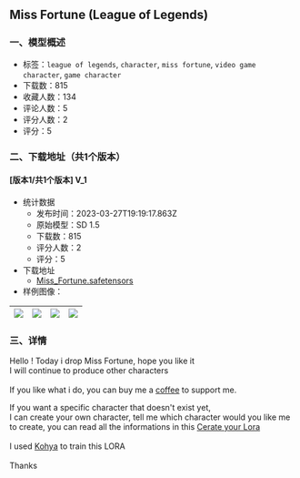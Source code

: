 ## Miss Fortune (League of Legends)
### 一、模型概述

- 标签：`league of legends`, `character`, `miss fortune`, `video game character`, `game character`
- 下载数：815
- 收藏人数：134
- 评论人数：5
- 评分人数：2
- 评分：5

### 二、下载地址（共1个版本）

#### [版本1/共1个版本] V_1

- 统计数据
  - 发布时间：2023-03-27T19:19:17.863Z
  - 原始模型：SD 1.5
  - 下载数：815
  - 评分人数：2
  - 评分：5
- 下载地址
  - [Miss_Fortune.safetensors](https://civitai.com/api/download/models/25720)
- 样例图像：

| <img src="https://image.civitai.com/xG1nkqKTMzGDvpLrqFT7WA/e29ec2bf-55e9-403c-0c7a-f31ed8eb5000/width=450/282679.jpeg" /> | <img src="https://image.civitai.com/xG1nkqKTMzGDvpLrqFT7WA/6af00815-5d6d-44c7-8bef-77beb91aad00/width=450/282685.jpeg" /> | <img src="https://image.civitai.com/xG1nkqKTMzGDvpLrqFT7WA/456287bb-44e8-41e3-ea13-ddece2808400/width=450/282684.jpeg" /> | <img src="https://image.civitai.com/xG1nkqKTMzGDvpLrqFT7WA/9a536b4b-4b30-436f-dae3-c6464889bb00/width=450/282683.jpeg" /> |
| ---- | ---- | ---- | ---- |


### 三、详情
<p>Hello ! Today i drop Miss Fortune, hope you like it<br />I will continue to produce other characters<br /><br />If you like what i do, you can buy me a <a target="_blank" rel="ugc" href="https://www.buymeacoffee.com/SquidHack">coffee</a> to support me.</p><p>If you want a specific character that doesn't exist yet,<br />I can create your own character, tell me which character would you like me to create, you can read all the informations in this <a target="_blank" rel="ugc" href="https://www.buymeacoffee.com/SquidHack/commissions">Cerate your Lora </a><br /><br />I used <a target="_blank" rel="ugc" href="https://github.com/bmaltais/kohya_ss">Kohya</a> to train this LORA<br /><br />Thanks</p>
